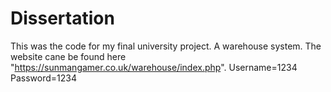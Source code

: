 # Dissertation
This was the code for my final university project. A warehouse system.
The website cane be found here "https://sunmangamer.co.uk/warehouse/index.php".
Username=1234 Password=1234
